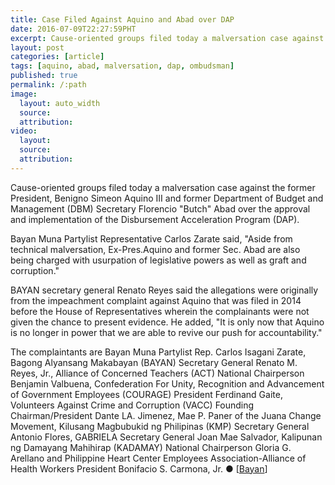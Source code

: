```yaml
---
title: Case Filed Against Aquino and Abad over DAP
date: 2016-07-09T22:27:59PHT
excerpt: Cause-oriented groups filed today a malversation case against the former President, Benigno Simeon Aquino III and former Department of Budget and Management (DBM) Secretary Florencio "Butch" Abad over the approval and implementation of the Disbursement Acceleration Program (DAP).
layout: post
categories: [article]
tags: [aquino, abad, malversation, dap, ombudsman]
published: true
permalink: /:path
image:
  layout: auto_width
  source: 
  attribution: 
video:
  layout:
  source: 
  attribution: 
---
```


Cause-oriented groups filed today a malversation case against the former President, Benigno Simeon Aquino III and former Department of Budget and Management (DBM) Secretary Florencio "Butch" Abad over the approval and implementation of the Disbursement Acceleration Program (DAP).

Bayan Muna Partylist Representative Carlos Zarate said, "Aside from technical malversation, Ex-Pres.Aquino and former Sec. Abad are also being charged with usurpation of legislative powers as well as graft and corruption."

BAYAN secretary general Renato Reyes said the allegations were originally from the impeachment complaint against Aquino that was filed in 2014 before the House of Representatives wherein the complainants were not given the chance to present evidence. He added, "It is only now that Aquino is no longer in power that we are able to revive our push for accountability."

The complaintants are Bayan Muna Partylist Rep. Carlos Isagani Zarate, Bagong Alyansang Makabayan (BAYAN) Secretary General Renato M. Reyes, Jr., Alliance of Concerned Teachers (ACT) National Chairperson Benjamin Valbuena, Confederation For Unity, Recognition and Advancement of Government Employees (COURAGE) President Ferdinand Gaite, Volunteers Against Crime and Corruption (VACC) Founding Chairman/President Dante LA. Jimenez, Mae P. Paner of the Juana Change Movement, Kilusang Magbubukid ng Philipinas (KMP) Secretary General Antonio Flores, GABRIELA Secretary General Joan Mae Salvador, Kalipunan ng Damayang Mahihirap (KADAMAY) National Chairperson Gloria G. Arellano and Philippine Heart Center Employees Association-Alliance of Health Workers President Bonifacio S. Carmona, Jr.
&#x25cf; [[Bayan](http://www.bayan.ph/2016/07/08/groups-file-malversation-raps-vs-ex-pres-aquino-abad/)]
